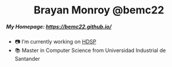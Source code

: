 <h1 align="center">Brayan Monroy @bemc22</h1>

##### My Homepage: https://bemc22.github.io/
- 📷 I’m currently working on [HDSP](https://github.com/hdspgroup)
- 📚 Master in Computer Science from Universidad Industrial de Santander

